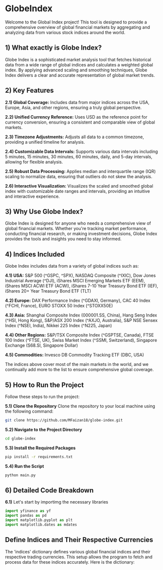 # GlobeIndex

Welcome to the Global Index project! This tool is designed to provide a comprehensive overview of global financial markets by aggregating and analyzing data from various stock indices around the world.

## 1) What exactly is Globe Index?
Globe Index is a sophisticated market analysis tool that fetches historical data from a wide range of global indices and calculates a weighted global index. By applying advanced scaling and smoothing techniques, Globe Index delivers a clear and accurate representation of global market trends.

## 2) Key Features

**2.1) Global Coverage:** Includes data from major indices across the USA, Europe, Asia, and other regions, ensuring a truly global perspective.

**2.2) Unified Currency Reference:** Uses USD as the reference point for currency conversion, ensuring a consistent and comparable view of global markets.

**2.3) Timezone Adjustments:** Adjusts all data to a common timezone, providing a unified timeline for analysis.

**2.4) Customizable Data Intervals:** Supports various data intervals including 5 minutes, 15 minutes, 30 minutes, 60 minutes, daily, and 5-day intervals, allowing for flexible analysis.

**2.5) Robust Data Processing:** Applies median and interquartile range (IQR) scaling to normalize data, ensuring that outliers do not skew the analysis.

**2.6) Interactive Visualization:** Visualizes the scaled and smoothed global index with customizable date ranges and intervals, providing an intuitive and interactive experience.

## 3) Why Use Globe Index?
Globe Index is designed for anyone who needs a comprehensive view of global financial markets. Whether you're tracking market performance, conducting financial research, or making investment decisions, Globe Index provides the tools and insights you need to stay informed.

## 4) Indices Included
Globe Index includes data from a variety of global indices such as:

**4.1) USA:** S&P 500 (^GSPC, ^SPX), NASDAQ Composite (^IXIC), Dow Jones Industrial Average (^DJI), iShares MSCI Emerging Markets ETF (EEM), iShares MSCI ACWI ETF (ACWI), iShares 7-10 Year Treasury Bond ETF (IEF), iShares 20+ Year Treasury Bond ETF (TLT)

**4.2) Europe:** DAX Performance Index (^GDAXI, Germany), CAC 40 Index (^FCHI, France), EURO STOXX 50 Index (^STOXX50E)

**4.3) Asia:** Shanghai Composite Index (000001.SS, China), Hang Seng Index (^HSI, Hong Kong), S&P/ASX 200 Index (^AXJO, Australia), S&P NSE Sensex Index (^NSEI, India), Nikkei 225 Index (^N225, Japan)

**4.4) Other Regions:** S&P/TSX Composite Index (^GSPTSE, Canada), FTSE 100 Index (^FTSE, UK), Swiss Market Index (^SSMI, Switzerland), Singapore Exchange (S68.SI, Singapore Dollar)

**4.5) Commodities:** Invesco DB Commodity Tracking ETF (DBC, USA)

The indices above cover most of the main markets in the world, and we continually add more to the list to ensure comprehensive global coverage.

## 5) How to Run the Project
Follow these steps to run the project:

**5.1) Clone the Repository**
Clone the repository to your local machine using the following command:
```bash
git clone https://github.com/MFaizan18/globe-index.git
```
**5.2) Navigate to the Project Directory**
```bash 
cd globe-index
```
**5.3) Install the Required Packages**
```bash 
pip install -r requirements.txt
```
**5.4) Run the Script**
```bash
python main.py
```
## 6) Detailed Code Breakdown
**6.1)** Let's start by importimg the necessary libraries
```python
import yfinance as yf
import pandas as pd
import matplotlib.pyplot as plt
import matplotlib.dates as mdates
```
## Define Indices and Their Respective Currencies
The 'indices' dictionary defines various global financial indices and their respective trading currencies. This setup allows the program to fetch and process data for these indices accurately. Here is the dictionary:









